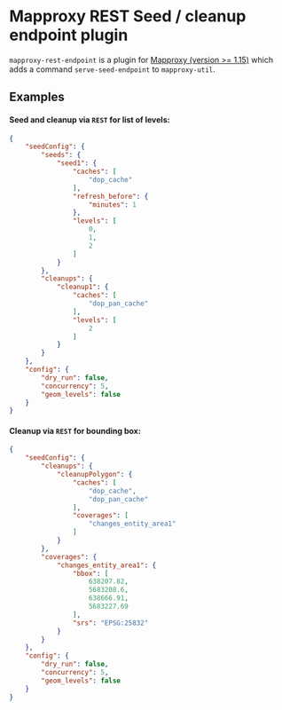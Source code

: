 # Mapproxy REST Seed / cleanup endpoint plugin

`mapproxy-rest-endpoint` is a plugin for [Mapproxy (version >= 1.15)](https://mapproxy.org/) which adds a command `serve-seed-endpoint` to `mapproxy-util`.



## Examples
#### Seed and cleanup via `REST` for list of levels:

```json
{
    "seedConfig": {
        "seeds": {
            "seed1": {
                "caches": [
                    "dop_cache"
                ],
                "refresh_before": {
                    "minutes": 1
                },
                "levels": [
                    0,
                    1,
                    2
                ]
            }
        },
        "cleanups": {
            "cleanup1": {
                "caches": [
                    "dop_pan_cache"
                ],
                "levels": [
                    2
                ]
            }
        }
    },
    "config": {
        "dry_run": false,
        "concurrency": 5,
        "geom_levels": false
    }
}
```

#### Cleanup via `REST` for bounding box:
```json
{
    "seedConfig": {
        "cleanups": {
            "cleanupPolygon": {
                "caches": [
                    "dop_cache",
                    "dop_pan_cache"
                ],
                "coverages": [
                    "changes_entity_area1"
                ]
            }
        },
        "coverages": {
            "changes_entity_area1": {
                "bbox": [
                    638207.82,
                    5683208.6,
                    638666.91,
                    5683227.69
                ],
                "srs": "EPSG:25832"
            }
        }
    },
    "config": {
        "dry_run": false,
        "concurrency": 5,
        "geom_levels": false
    }
}
```
